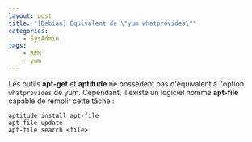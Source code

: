 ```yaml
---
layout: post
title: "[Debian] Équivalent de \"yum whatprovides\""
categories:
    - SysAdmin
tags:
    - RPM
    - yum
---
```

Les outils **apt-get** et **aptitude** ne possèdent pas d'équivalent à l'option `whatprovides` de yum. Cependant, il existe un logiciel nommé **apt-file** capable de remplir cette tâche :

    aptitude install apt-file
    apt-file update
    apt-file search <file>
